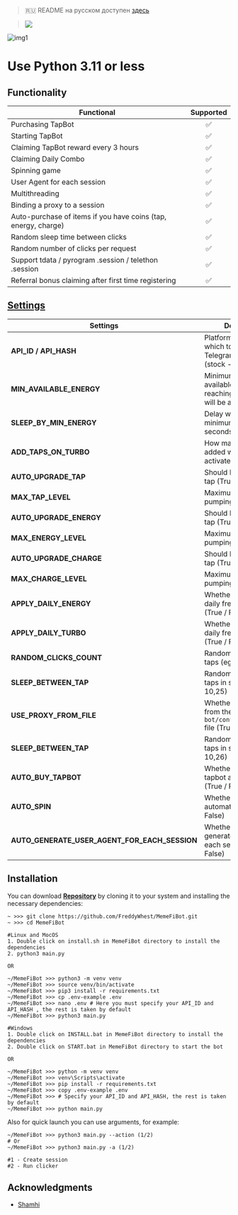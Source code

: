 > 🇷🇺 README на русском доступен [здесь](README-RU.md)

> [<img src="https://img.shields.io/badge/Telegram-%40Me-orange">](https://t.me/roddyfred)

![img1](./.github/image/hero-image.png)

# Use Python 3.11 or less

## Functionality

| Functional                                                     | Supported |
| -------------------------------------------------------------- | :-------: |
| Purchasing TapBot                                              |    ✅     |
| Starting TapBot                                                |    ✅     |
| Claiming TapBot reward every 3 hours                           |    ✅     |
| Claiming Daily Combo                                           |    ✅     |
| Spinning game                                                  |    ✅     |
| User Agent for each session                                    |    ✅     |
| Multithreading                                                 |    ✅     |
| Binding a proxy to a session                                   |    ✅     |
| Auto-purchase of items if you have coins (tap, energy, charge) |    ✅     |
| Random sleep time between clicks                               |    ✅     |
| Random number of clicks per request                            |    ✅     |
| Support tdata / pyrogram .session / telethon .session          |    ✅     |
| Referral bonus claiming after first time registering           |    ✅     |

## [Settings](https://github.com/FreddyWhest/MemeFiBot/blob/main/.env-example)

| Settings                                      | Description                                                                            |
| --------------------------------------------- | -------------------------------------------------------------------------------------- |
| **API_ID / API_HASH**                         | Platform data from which to launch a Telegram session (stock - Android)                |
| **MIN_AVAILABLE_ENERGY**                      | Minimum amount of available energy, upon reaching which there will be a delay (eg 100) |
| **SLEEP_BY_MIN_ENERGY**                       | Delay when reaching minimum energy in seconds (eg 200)                                 |
| **ADD_TAPS_ON_TURBO**                         | How many taps will be added when turbo is activated (eg 2500)                          |
| **AUTO_UPGRADE_TAP**                          | Should I improve the tap (True / False)                                                |
| **MAX_TAP_LEVEL**                             | Maximum level of tap pumping (eg 5)                                                    |
| **AUTO_UPGRADE_ENERGY**                       | Should I improve the tap (True / False)                                                |
| **MAX_ENERGY_LEVEL**                          | Maximum level of tap pumping (eg 5)                                                    |
| **AUTO_UPGRADE_CHARGE**                       | Should I improve the tap (True / False)                                                |
| **MAX_CHARGE_LEVEL**                          | Maximum level of tap pumping (eg 5)                                                    |
| **APPLY_DAILY_ENERGY**                        | Whether to use the daily free energy boost (True / False)                              |
| **APPLY_DAILY_TURBO**                         | Whether to use the daily free turbo boost (True / False)                               |
| **RANDOM_CLICKS_COUNT**                       | Random number of taps (eg 50,200)                                                      |
| **SLEEP_BETWEEN_TAP**                         | Random delay between taps in seconds (eg 10,25)                                        |
| **USE_PROXY_FROM_FILE**                       | Whether to use proxy from the `bot/config/proxies.txt` file (True / False)             |
| **SLEEP_BETWEEN_TAP**                         | Random delay between taps in seconds (eg 10,26)                                        |
| **AUTO_BUY_TAPBOT**                           | Whether to purchase tapbot automatically (True / False)                                |
| **AUTO_SPIN**                                 | Whether to spin automatically (True / False)                                           |
| **AUTO_GENERATE_USER_AGENT_FOR_EACH_SESSION** | Whether you want to generate user agent for each session (True / False)                |

## Installation

You can download [**Repository**](https://github.com/FreddyWhest/MemeFiBot) by cloning it to your system and installing the necessary dependencies:

```shell
~ >>> git clone https://github.com/FreddyWhest/MemeFiBot.git
~ >>> cd MemeFiBot

#Linux and MocOS
1. Double click on install.sh in MemeFiBot directory to install the dependencies
2. python3 main.py

OR

~/MemeFiBot >>> python3 -m venv venv
~/MemeFiBot >>> source venv/bin/activate
~/MemeFiBot >>> pip3 install -r requirements.txt
~/MemeFiBot >>> cp .env-example .env
~/MemeFiBot >>> nano .env # Here you must specify your API_ID and API_HASH , the rest is taken by default
~/MemeFiBot >>> python3 main.py

#Windows
1. Double click on INSTALL.bat in MemeFiBot directory to install the dependencies
2. Double click on START.bat in MemeFiBot directory to start the bot

OR

~/MemeFiBot >>> python -m venv venv
~/MemeFiBot >>> venv\Scripts\activate
~/MemeFiBot >>> pip install -r requirements.txt
~/MemeFiBot >>> copy .env-example .env
~/MemeFiBot >>> # Specify your API_ID and API_HASH, the rest is taken by default
~/MemeFiBot >>> python main.py
```

Also for quick launch you can use arguments, for example:

```shell
~/MemeFiBot >>> python3 main.py --action (1/2)
# Or
~/MemeFiBot >>> python3 main.py -a (1/2)

#1 - Create session
#2 - Run clicker
```

## Acknowledgments

- [Shamhi](https://github.com/shamhi)
